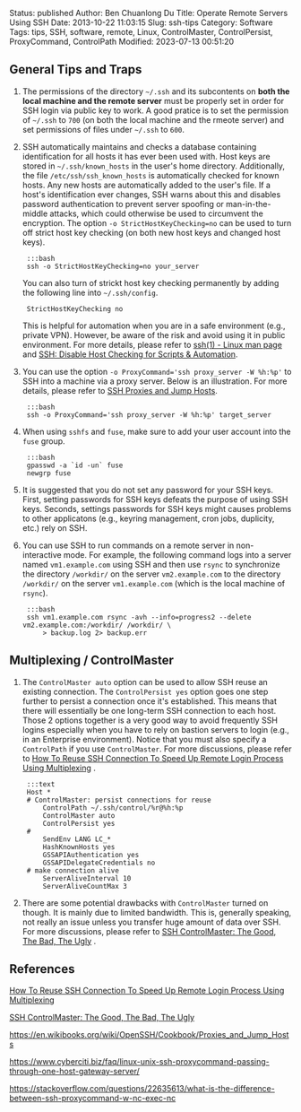 Status: published
Author: Ben Chuanlong Du
Title: Operate Remote Servers Using SSH
Date: 2013-10-22 11:03:15
Slug: ssh-tips
Category: Software
Tags: tips, SSH, software, remote, Linux, ControlMaster, ControlPersist, ProxyCommand, ControlPath
Modified: 2023-07-13 00:51:20


## General Tips and Traps

1. The permissions of the directory `~/.ssh` and its subcontents
    on **both the local machine and the remote server** must be properly set 
    in order for SSH login via public key to work.
    A good pratice is to set the permission of `~/.ssh` to `700` (on both the local machine and the rmeote server)
    and set permissions of files under `~/.ssh` to  `600`.
    
2. SSH automatically maintains and checks a database containing identification 
    for all hosts it has ever been used with. 
    Host keys are stored in `~/.ssh/known_hosts` in the user's home directory. 
    Additionally, 
    the file `/etc/ssh/ssh_known_hosts` is automatically checked for known hosts. 
    Any new hosts are automatically added to the user's file. 
    If a host's identification ever changes, 
    SSH warns about this and disables password authentication 
    to prevent server spoofing or man-in-the-middle attacks, 
    which could otherwise be used to circumvent the encryption. 
    The option `-o StrictHostKeyChecking=no` can be used to turn off strict host key checking
    (on both new host keys and changed host keys).

        :::bash
        ssh -o StrictHostKeyChecking=no your_server

    You can also turn of strickt host key checking permanently by adding the following line into `~/.ssh/config`.

        StrictHostKeyChecking no

    This is helpful for automation when you are in a safe environment (e.g., private VPN). 
    However, 
    be aware of the risk and avoid using it in public environment.
    For more details, 
    please refer to
    [ssh(1) - Linux man page](https://linux.die.net/man/1/ssh)
    and
    [SSH: Disable Host Checking for Scripts & Automation](http://bencane.com/2013/07/22/ssh-disable-host-checking-for-scripts-automation/).

2. You can use the option `-o ProxyCommand='ssh proxy_server -W %h:%p'` 
    to SSH into a machine via a proxy server.
    Below is an illustration.
    For more details,
    please refer to
    [SSH Proxies and Jump Hosts](https://en.wikibooks.org/wiki/OpenSSH/Cookbook/Proxies_and_Jump_Hosts).

        :::bash
        ssh -o ProxyCommand='ssh proxy_server -W %h:%p' target_server

3. When using `sshfs` and `fuse`, 
    make sure to add your user account into the `fuse` group.

        :::bash
        gpasswd -a `id -un` fuse
        newgrp fuse

4. It is suggested that you do not set any password for your SSH keys. 
    First, setting passwords for SSH keys defeats the purpose of using SSH keys.
    Seconds, 
    settings passwords for SSH keys might causes problems to other applicatons 
    (e.g., keyring management, cron jobs, duplicity, etc.) rely on SSH.

5. You can use SSH to run commands on a remote server in non-interactive mode.
    For example, 
    the following command logs into a server named `vm1.example.com` using SSH 
    and then use `rsync` to synchronize the directory `/workdir/` on the server `vm2.example.com`
    to the directory `/workdir/` on the server `vm1.example.com` (which is the local machine of `rsync`).

        :::bash
        ssh vm1.example.com rsync -avh --info=progress2 --delete vm2.example.com:/workdir/ /workdir/ \
            > backup.log 2> backup.err

## Multiplexing / ControlMaster

1. The `ControlMaster auto` option can be used to allow SSH reuse an existing connection.
    The `ControlPersist yes` option goes one step further to persist a connection once it's established.
    This means that there will essentially be one long-term SSH connection to each host. 
    Those 2 options together is a very good way to avoid frequently SSH logins 
    especially when you have to rely on bastion servers to login (e.g., in an Enterprise environment).
    Notice that you must also specify a `ControlPath` 
    if you use `ControlMaster`.
    For more discussions, 
    please refer to
    [How To Reuse SSH Connection To Speed Up Remote Login Process Using Multiplexing](https://www.cyberciti.biz/faq/linux-unix-reuse-openssh-connection/)
    .

        :::text
        Host *
        # ControlMaster: persist connections for reuse
            ControlPath ~/.ssh/control/%r@%h:%p
            ControlMaster auto
            ControlPersist yes
        #
            SendEnv LANG LC_*
            HashKnownHosts yes
            GSSAPIAuthentication yes
            GSSAPIDelegateCredentials no
        # make connection alive
            ServerAliveInterval 10
            ServerAliveCountMax 3

2. There are some potential drawbacks with `ControlMaster` turned on though. 
    It is mainly due to limited bandwidth.
    This is, generally speaking, not really an issue 
    unless you transfer huge amount of data over SSH.
    For more discussions,
    please refer to
    [SSH ControlMaster: The Good, The Bad, The Ugly](https://www.anchor.com.au/blog/2010/02/ssh-controlmaster-the-good-the-bad-the-ugly/)
    .

## References

[How To Reuse SSH Connection To Speed Up Remote Login Process Using Multiplexing](https://www.cyberciti.biz/faq/linux-unix-reuse-openssh-connection/)

[SSH ControlMaster: The Good, The Bad, The Ugly](https://www.anchor.com.au/blog/2010/02/ssh-controlmaster-the-good-the-bad-the-ugly/)

https://en.wikibooks.org/wiki/OpenSSH/Cookbook/Proxies_and_Jump_Hosts

https://www.cyberciti.biz/faq/linux-unix-ssh-proxycommand-passing-through-one-host-gateway-server/

https://stackoverflow.com/questions/22635613/what-is-the-difference-between-ssh-proxycommand-w-nc-exec-nc


